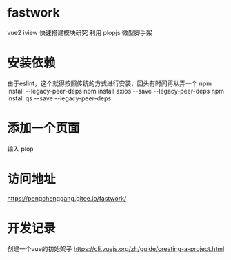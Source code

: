 # fastwork
vue2 iview 快速搭建模块研究 利用 plopjs 微型脚手架

# 安装依赖
由于eslint，这个就得按照传统的方式进行安装，回头有时间再从弄一个
npm install --legacy-peer-deps
npm install axios --save --legacy-peer-deps
npm install qs --save --legacy-peer-deps
# 添加一个页面
输入 plop

# 访问地址
https://pengchenggang.gitee.io/fastwork/

# 开发记录



创建一个vue的初始架子
https://cli.vuejs.org/zh/guide/creating-a-project.html
